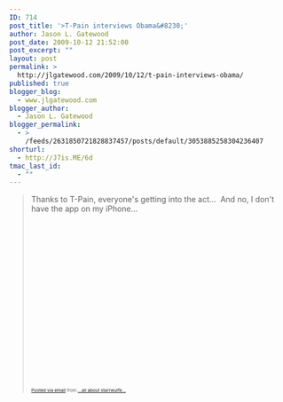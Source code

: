 ```yaml
---
ID: 714
post_title: '>T-Pain interviews Obama&#8230;'
author: Jason L. Gatewood
post_date: 2009-10-12 21:52:00
post_excerpt: ""
layout: post
permalink: >
  http://jlgatewood.com/2009/10/12/t-pain-interviews-obama/
published: true
blogger_blog:
  - www.jlgatewood.com
blogger_author:
  - Jason L. Gatewood
blogger_permalink:
  - >
    /feeds/2631850721828837457/posts/default/3053885258304236407
shorturl:
  - http://J7is.ME/6d
tmac_last_id:
  - ""
---
```

>Thanks to T-Pain, everyone&#39;s getting into the act...  And no, I don&#39;t have the app on my iPhone...<br /><object height="300" width="500"><param name="movie" value="http://www.youtube.com/v/ITT6bYYGVfM&hl=en&fs=1&hd=1" /><param name="wmode" value="window" /><param name="allowFullScreen" value="true" /><param name="allowscriptaccess" value="always" /><embed src="http://www.youtube.com/v/ITT6bYYGVfM&hl=en&fs=1&hd=1" type="application/x-shockwave-flash" allowfullscreen="true" allowscriptaccess="always" height="300" wmode="window" width="500"></embed></object>      <p style="font-size: 8px;">  <a href="http://posterous.com">Posted via email</a>   from <a href="http://starrwulfe.posterous.com/t-pain-interviews-obama">...all about starrwulfe...</a>  </p>